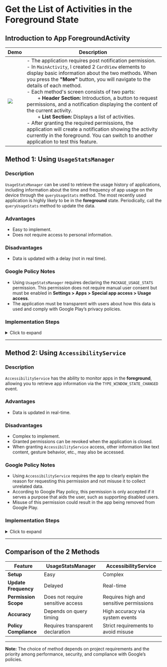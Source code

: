 
# Get the List of Activities in the Foreground State

## Introduction to App ForegroundActivity

| Demo | Description                                                                                                                                                                                                                                                                                                                                                                                                                                                                                                                                                                                                                                                                                                                                                                                                                                                                                               |
|------|-----------------------------------------------------------------------------------------------------------------------------------------------------------------------------------------------------------------------------------------------------------------------------------------------------------------------------------------------------------------------------------------------------------------------------------------------------------------------------------------------------------------------------------------------------------------------------------------------------------------------------------------------------------------------------------------------------------------------------------------------------------------------------------------------------------------------------------------------------------------------------------------------------------|
| ![](https://github.com/user-attachments/assets/8ae3873a-ed39-4279-9e0d-0b7b6a16d8ea) | - The application requires post notification permission.<br/>- In `MainActivity`, I created 2 `CardView` elements to display basic information about the two methods. When you press the **"More"** button, you will navigate to the details of each method.<br/>- Each method's screen consists of two parts:<br/>&nbsp;&nbsp;&nbsp;&nbsp;&nbsp;&nbsp;&nbsp;&nbsp;+ **Header Section:** Introduction, a button to request permissions, and a notification displaying the content of the current activity.<br/>&nbsp;&nbsp;&nbsp;&nbsp;&nbsp;&nbsp;&nbsp;&nbsp;+ **List Section:** Displays a list of activities.<br/>- After granting the required permissions, the application will create a notification showing the activity currently in the foreground. You can switch to another application to test this feature. |

## Method 1: Using `UsageStatsManager`

### Description
`UsageStatsManager` can be used to retrieve the usage history of applications, including information about the time and frequency of app usage on the device through the `queryUsageStats` method. The most recently used application is highly likely to be in the **foreground** state. Periodically, call the `queryUsageStats` method to update the data.

### Advantages
- Easy to implement.
- Does not require access to personal information.

### Disadvantages
- Data is updated with a delay (not in real time).

### Google Policy Notes
- Using `UsageStatsManager` requires declaring the `PACKAGE_USAGE_STATS` permission. This permission does not require manual user consent but must be enabled in **Settings > Apps > Special app access > Usage access**.
- The application must be transparent with users about how this data is used and comply with Google Play’s privacy policies.

### Implementation Steps
<details>
<summary>Click to expand</summary>

1. **Declare permissions in `AndroidManifest.xml`:**
   ```xml
   <uses-permission
        android:name="android.permission.PACKAGE_USAGE_STATS"
        tools:ignore="ProtectedPermissions" />
   ```

2. **Check permission in the code:**
   ```java
   private boolean isUsageAccessGranted() {
        AppOpsManager appOpsManager = (AppOpsManager) getSystemService(Context.APP_OPS_SERVICE);
        int mode = appOpsManager.checkOpNoThrow(AppOpsManager.OPSTR_GET_USAGE_STATS,
                android.os.Process.myUid(), getPackageName());
        return mode == AppOpsManager.MODE_ALLOWED;
    }
   ```

3. **Query information using `UsageStatsManager`:**
   ```java
   UsageStatsManager usageStatsManager =
           (UsageStatsManager) context.getSystemService(Context.USAGE_STATS_SERVICE);
   
   if (usageStatsManager == null) {
       return new ArrayList<>(); // Return empty list if UsageStatsManager is unavailable
   }
   
   // Query usage stats for the last 24 hours
   List<UsageStats> usageStatsList = usageStatsManager.queryUsageStats(
           UsageStatsManager.INTERVAL_DAILY,
           currentTime - (24 * 60 * 60 * 1000), // Start time (24 hours ago)
           currentTime // End time (now)
   );

   if (usageStatsList == null || usageStatsList.isEmpty()) {
       return new ArrayList<>(); // Return empty list if no data is available
   }
   ```
</details>

---

## Method 2: Using `AccessibilityService`

### Description
`AccessibilityService` has the ability to monitor apps in the **foreground**, allowing you to retrieve app information via the `TYPE_WINDOW_STATE_CHANGED` event.

### Advantages
- Data is updated in real-time.

### Disadvantages
- Complex to implement.
- Granted permissions can be revoked when the application is closed.
- When granting `AccessibilityService` access, other information like text content, gesture behavior, etc., may also be accessed.

### Google Policy Notes
- Using `AccessibilityService` requires the app to clearly explain the reason for requesting this permission and not misuse it to collect unrelated data.
- According to Google Play policy, this permission is only accepted if it serves a purpose that aids the user, such as supporting disabled users.
- Misuse of this permission could result in the app being removed from Google Play.

### Implementation Steps
<details>
<summary>Click to expand</summary>

1. **Create a class that extends `AccessibilityService`:**
   ```java
   public class AccessibilityServiceExtend extends AccessibilityService {
       @Override
       public void onAccessibilityEvent(AccessibilityEvent event) {
           if (event.getEventType() == AccessibilityEvent.TYPE_WINDOW_STATE_CHANGED) {
               // Get the package name and activity name
               ComponentName componentName = new ComponentName(
                       event.getPackageName().toString(),
                       event.getClassName().toString()
               );
   
               String currentPackageName = componentName.getPackageName();
               String currentActivityName = componentName.flattenToShortString();
           }
       }

       @Override
       public void onInterrupt() {
       }
   }
   ```

2. **Declare the service in `AndroidManifest.xml`:**
   ```xml
   <!--android:foregroundServiceType="mediaPlayback" is used for the post notification feature-->
   <service
        android:name=".AccessibilityServiceExtend"
        android:exported="true"
        android:foregroundServiceType="mediaPlayback"
        android:permission="android.permission.BIND_ACCESSIBILITY_SERVICE">
        <intent-filter>
            <action android:name="android.accessibilityservice.AccessibilityService" />
        </intent-filter>

        <meta-data
            android:name="android.accessibilityservice"
            android:resource="@xml/accessibility_service_config" />
   </service>
   ```

3. **Configure the file `res/xml/accessibility_config.xml`:**
   ```xml
   <accessibility-service xmlns:android="http://schemas.android.com/apk/res/android"
        android:accessibilityEventTypes="typeWindowStateChanged"
        android:accessibilityFeedbackType="feedbackGeneric"
        android:canRetrieveWindowContent="false"
        android:description="@string/app_name"
        android:notificationTimeout="100" />
   ```

4. **Activate the service in the device’s Accessibility settings:**
   - The user needs to enable the service in **Settings > Accessibility > ForegroundActivity**.

</details>

---

## Comparison of the 2 Methods

| Feature                 | UsageStatsManager                   | AccessibilityService                  |
|-------------------------|-------------------------------------|---------------------------------------|
| **Setup**               | Easy                            | Complex                              |
| **Update Frequency**  | Delayed                          | Real-time                   |
| **Permission Scope**      | Does not require sensitive access       | Requires high and sensitive permissions|
| **Accuracy**        | Depends on query timing   | High accuracy via system events    |
| **Policy Compliance** | Requires transparent declaration         | Strict requirements to avoid misuse      |

---

**Note:** The choice of method depends on project requirements and the priority among performance, security, and compliance with Google’s policies.
